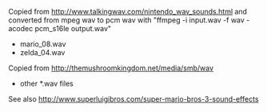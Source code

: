 Copied from http://www.talkingwav.com/nintendo_wav_sounds.html
and converted from mpeg wav to pcm wav with "ffmpeg -i input.wav -f wav -acodec pcm_s16le output.wav"
 - mario_08.wav
 - zelda_04.wav

Copied from http://themushroomkingdom.net/media/smb/wav
 - other *.wav files

See also http://www.superluigibros.com/super-mario-bros-3-sound-effects